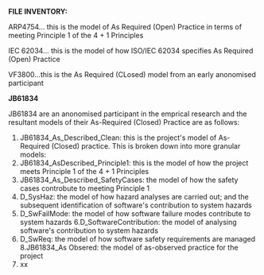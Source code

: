 **FILE INVENTORY:**

ARP4754... this is the model of As Required (Open) Practice in terms of meeting Principle 1 of the 4 + 1 Principles

IEC 62034... this is the model of how ISO/IEC 62034 specifies As Required (Open) Practice

VF3800...this is the As Required (CLosed) model from an early anonomised participant

**JB61834**

JB61834 are an anonomised participant in the emprical research and the resultant models of their As-Required (Closed) Practice are as follows:

1. JB61834_As_Described_Clean: this is the project's model of As-Required (Closed) practice. This is broken down into more granular models:
2. JB61834_AsDescribed_Principle1: this is the model of how the project meets Principle 1 of the 4 + 1 Principles
3. JB61834_As_Described_SafetyCases: the model of how the safety cases controbute to meeting Principle 1
4. D_SysHaz: the model of how hazard analyses are carried out; and the subsequent identification of software's contribution to system hazards
5. D_SwFailMode: the model of how software failure modes contribute to system hazards
6.D_SoftwareContribution: the model of analysing software's contribution to system hazards
7. D_SwReq: the model of how software safety requirements are managed
8.JB61834_As Obsered: the model of as-observed practice for the project
9. xx
